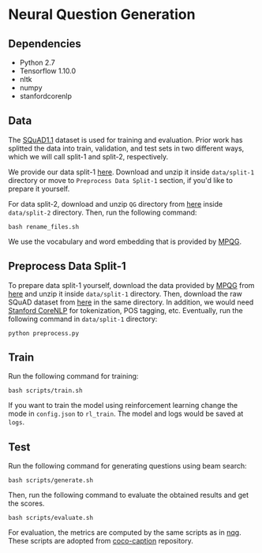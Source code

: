 # Neural Question Generation

## Dependencies
  - Python 2.7
  - Tensorflow 1.10.0
  - nltk
  - numpy
  - stanfordcorenlp

## Data
The [SQuAD1.1](https://rajpurkar.github.io/SQuAD-explorer/) dataset is used for training and evaluation. Prior work has splitted the data into train, validation, and test sets in two different ways, which we will call split-1 and split-2, respectively.

We provide our data split-1 [here](https://drive.google.com/file/d/1Avd7EBY7652r09UeIxngn8yiPHbX9qB6/view?usp=sharing). Download and unzip it inside `data/split-1` directory or move to `Preprocess Data Split-1` section, if you'd like to prepare it yourself.

For data split-2, download and unzip `QG` directory from [here](https://res.qyzhou.me/redistribute.zip) inside `data/split-2` directory. Then, run the following command:
```
bash rename_files.sh
```

We use the vocabulary and word embedding that is provided by [MPQG](https://github.com/freesunshine0316/MPQG).

## Preprocess Data Split-1
To prepare data split-1 yourself, download the data provided by [MPQG](https://github.com/freesunshine0316/MPQG) from [here](https://www.cs.rochester.edu/~lsong10/downloads/nqg_data.tgz) and unzip it inside `data/split-1` directory. Then, download the raw SQuAD dataset from [here](https://github.com/xinyadu/nqg/tree/master/data/raw) in the same directory. In addition, we would need [Stanford CoreNLP](http://nlp.stanford.edu/software/stanford-corenlp-full-2018-10-05.zip) for tokenization, POS tagging, etc. Eventually, run the following command in `data/split-1` directory:
```
python preprocess.py
```

## Train
Run the following command for training:
```
bash scripts/train.sh
```

If you want to train the model using reinforcement learning change the mode in `config.json` to `rl_train`. The model and logs would be saved at `logs`.

## Test
Run the following command for generating questions using beam search:
```
bash scripts/generate.sh
```

Then, run the following command to evaluate the obtained results and get the scores.
```
bash scripts/evaluate.sh
```

For evaluation, the metrics are computed by the same scripts as in [nqg](https://github.com/xinyadu/nqg). These scripts are adopted from [coco-caption](https://github.com/tylin/coco-caption) repository.